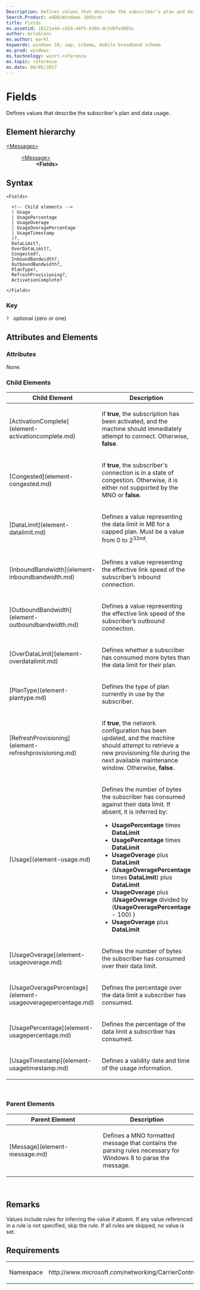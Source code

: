 ```yaml
---
Description: Defines values that describe the subscriber's plan and data usage.
Search.Product: eADQiWindows 10XVcnh
title: Fields
ms.assetid: 18121e44-cd14-44f5-b36b-dc5d9fe3603c
author: mcleblanc
ms.author: markl
keywords: windows 10, uwp, schema, mobile broadband schema
ms.prod: windows
ms.technology: winrt-reference
ms.topic: reference
ms.date: 04/05/2017
---
```


# Fields


Defines values that describe the subscriber's plan and data usage.

## Element hierarchy

<dl>
<dt><a href="element-messages.md">&lt;Messages&gt;</a></dt>
<dd>
<dl>
<dt><a href="element-message.md">&lt;Message&gt;</a></dt>
<dd><b>&lt;Fields&gt;</b></dd>
</dl>
</dd>
</dl>

## Syntax

``` syntax
<Fields>

  <!-- Child elements -->
  ( Usage
  | UsagePercentage
  | UsageOverage
  | UsageOveragePercentage
  | UsageTimestamp
  )?,
  DataLimit?,
  OverDataLimit?,
  Congested?,
  InboundBandwidth?,
  OutboundBandwidth?,
  PlanType?,
  RefreshProvisioning?,
  ActivationComplete?

</Fields>
```

### Key

`?`   optional (zero or one)

## Attributes and Elements


### Attributes

None.

### Child Elements

<table>
<colgroup>
<col width="50%" />
<col width="50%" />
</colgroup>
<thead>
<tr class="header">
<th>Child Element</th>
<th>Description</th>
</tr>
</thead>
<tbody>
<tr class="odd">
<td>[ActivationComplete](element-activationcomplete.md)</td>
<td><p>If <strong>true</strong>, the subscription has been activated, and the machine should immediately attempt to connect. Otherwise, <strong>false</strong>.</p></td>
</tr>
<tr class="even">
<td>[Congested](element-congested.md)</td>
<td><p>If <strong>true</strong>, the subscriber's connection is in a state of congestion. Otherwise, it is either not supported by the MNO or <strong>false</strong>.</p></td>
</tr>
<tr class="odd">
<td>[DataLimit](element-datalimit.md)</td>
<td><p>Defines a value representing the data limit in MB for a capped plan. Must be a value from 0 to 2<sup>32nd</sup>.</p></td>
</tr>
<tr class="even">
<td>[InboundBandwidth](element-inboundbandwidth.md)</td>
<td><p>Defines a value representing the effective link speed of the subscriber’s inbound connection.</p></td>
</tr>
<tr class="odd">
<td>[OutboundBandwidth](element-outboundbandwidth.md)</td>
<td><p>Defines a value representing the effective link speed of the subscriber’s outbound connection.</p></td>
</tr>
<tr class="even">
<td>[OverDataLimit](element-overdatalimit.md)</td>
<td><p>Defines whether a subscriber has consumed more bytes than the data limit for their plan.</p></td>
</tr>
<tr class="odd">
<td>[PlanType](element-plantype.md)</td>
<td><p>Defines the type of plan currently in use by the subscriber.</p></td>
</tr>
<tr class="even">
<td>[RefreshProvisioning](element-refreshprovisioning.md)</td>
<td><p>If <strong>true</strong>, the network configuration has been updated, and the machine should attempt to retrieve a new provisioning file during the next available maintenance window. Otherwise, <strong>false</strong>.</p></td>
</tr>
<tr class="odd">
<td>[Usage](element-usage.md)</td>
<td><p>Defines the number of bytes the subscriber has consumed against their data limit. If absent, it is inferred by:</p>
<ul>
<li><strong>UsagePercentage</strong> times <strong>DataLimit</strong></li>
<li><strong>UsagePercentage</strong> times <strong>DataLimit</strong></li>
<li><strong>UsageOverage</strong> plus <strong>DataLimit</strong></li>
<li>(<strong>UsageOveragePercentage</strong> times <strong>DataLimit</strong>) plus <strong>DataLimit</strong></li>
<li><strong>UsageOverage</strong> plus (<strong>UsageOverage</strong> divided by (<strong>UsageOveragePercentage</strong> - 100) )</li>
<li><strong>UsageOverage</strong> plus <strong>DataLimit</strong></li>
</ul></td>
</tr>
<tr class="even">
<td>[UsageOverage](element-usageoverage.md)</td>
<td><p>Defines the number of bytes the subscriber has consumed over their data limit.</p></td>
</tr>
<tr class="odd">
<td>[UsageOveragePercentage](element-usageoveragepercentage.md)</td>
<td><p>Defines the percentage over the data limit a subscriber has consumed.</p></td>
</tr>
<tr class="even">
<td>[UsagePercentage](element-usagepercentage.md)</td>
<td><p>Defines the percentage of the data limit a subscriber has consumed.</p></td>
</tr>
<tr class="odd">
<td>[UsageTimestamp](element-usagetimestamp.md)</td>
<td><p>Defines a validity date and time of the usage information.</p></td>
</tr>
</tbody>
</table>

 

### Parent Elements

<table>
<colgroup>
<col width="50%" />
<col width="50%" />
</colgroup>
<thead>
<tr class="header">
<th>Parent Element</th>
<th>Description</th>
</tr>
</thead>
<tbody>
<tr class="odd">
<td>[Message](element-message.md)</td>
<td><p>Defines a MNO formatted message that contains the parsing rules necessary for Windows 8 to parse the message.</p></td>
</tr>
</tbody>
</table>

 

## Remarks

Values include rules for inferring the value if absent. If any value referenced in a rule is not specified, skip the rule. If all rules are skipped, no value is set.

## Requirements

<table>
<colgroup>
<col width="50%" />
<col width="50%" />
</colgroup>
<tbody>
<tr class="odd">
<td><p>Namespace</p></td>
<td><p>http://www.microsoft.com/networking/CarrierControl/WWAN/v1</p></td>
</tr>
</tbody>
</table>

 

 



